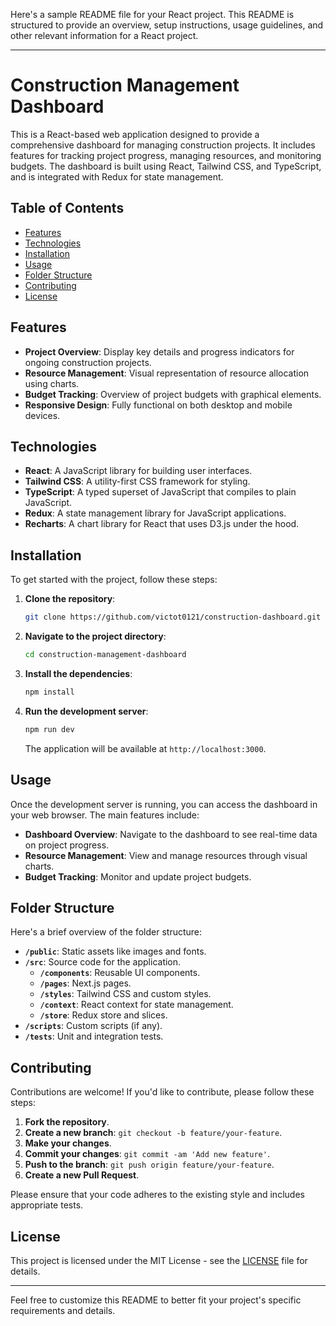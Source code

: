 Here's a sample README file for your React project. This README is structured to provide an overview, setup instructions, usage guidelines, and other relevant information for a React project.

---

# Construction Management Dashboard

This is a React-based web application designed to provide a comprehensive dashboard for managing construction projects. It includes features for tracking project progress, managing resources, and monitoring budgets. The dashboard is built using React, Tailwind CSS, and TypeScript, and is integrated with Redux for state management.

## Table of Contents

- [Features](#features)
- [Technologies](#technologies)
- [Installation](#installation)
- [Usage](#usage)
- [Folder Structure](#folder-structure)
- [Contributing](#contributing)
- [License](#license)

## Features

- **Project Overview**: Display key details and progress indicators for ongoing construction projects.
- **Resource Management**: Visual representation of resource allocation using charts.
- **Budget Tracking**: Overview of project budgets with graphical elements.
- **Responsive Design**: Fully functional on both desktop and mobile devices.

## Technologies

- **React**: A JavaScript library for building user interfaces.
- **Tailwind CSS**: A utility-first CSS framework for styling.
- **TypeScript**: A typed superset of JavaScript that compiles to plain JavaScript.
- **Redux**: A state management library for JavaScript applications.
- **Recharts**: A chart library for React that uses D3.js under the hood.

## Installation

To get started with the project, follow these steps:

1. **Clone the repository**:

    ```bash
    git clone https://github.com/victot0121/construction-dashboard.git
    ```

2. **Navigate to the project directory**:

    ```bash
    cd construction-management-dashboard
    ```

3. **Install the dependencies**:

    ```bash
    npm install
    ```

4. **Run the development server**:

    ```bash
    npm run dev
    ```

    The application will be available at `http://localhost:3000`.

## Usage

Once the development server is running, you can access the dashboard in your web browser. The main features include:

- **Dashboard Overview**: Navigate to the dashboard to see real-time data on project progress.
- **Resource Management**: View and manage resources through visual charts.
- **Budget Tracking**: Monitor and update project budgets.

## Folder Structure

Here's a brief overview of the folder structure:

- **`/public`**: Static assets like images and fonts.
- **`/src`**: Source code for the application.
  - **`/components`**: Reusable UI components.
  - **`/pages`**: Next.js pages.
  - **`/styles`**: Tailwind CSS and custom styles.
  - **`/context`**: React context for state management.
  - **`/store`**: Redux store and slices.
- **`/scripts`**: Custom scripts (if any).
- **`/tests`**: Unit and integration tests.

## Contributing

Contributions are welcome! If you'd like to contribute, please follow these steps:

1. **Fork the repository**.
2. **Create a new branch**: `git checkout -b feature/your-feature`.
3. **Make your changes**.
4. **Commit your changes**: `git commit -am 'Add new feature'`.
5. **Push to the branch**: `git push origin feature/your-feature`.
6. **Create a new Pull Request**.

Please ensure that your code adheres to the existing style and includes appropriate tests.

## License

This project is licensed under the MIT License - see the [LICENSE](LICENSE) file for details.

---

Feel free to customize this README to better fit your project's specific requirements and details.